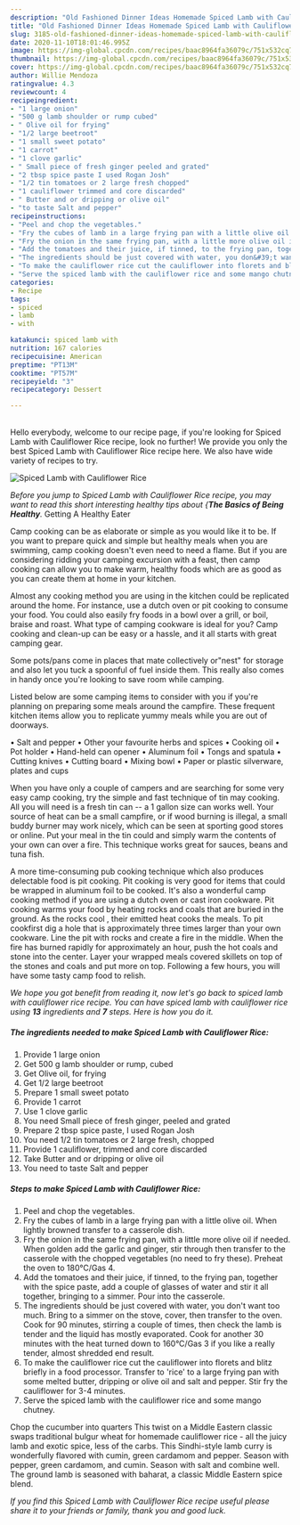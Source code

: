 ```yaml
---
description: "Old Fashioned Dinner Ideas Homemade Spiced Lamb with Cauliflower Rice"
title: "Old Fashioned Dinner Ideas Homemade Spiced Lamb with Cauliflower Rice"
slug: 3185-old-fashioned-dinner-ideas-homemade-spiced-lamb-with-cauliflower-rice
date: 2020-11-10T18:01:46.995Z
image: https://img-global.cpcdn.com/recipes/baac8964fa36079c/751x532cq70/spiced-lamb-with-cauliflower-rice-recipe-main-photo.jpg
thumbnail: https://img-global.cpcdn.com/recipes/baac8964fa36079c/751x532cq70/spiced-lamb-with-cauliflower-rice-recipe-main-photo.jpg
cover: https://img-global.cpcdn.com/recipes/baac8964fa36079c/751x532cq70/spiced-lamb-with-cauliflower-rice-recipe-main-photo.jpg
author: Willie Mendoza
ratingvalue: 4.3
reviewcount: 4
recipeingredient:
- "1 large onion"
- "500 g lamb shoulder or rump cubed"
- " Olive oil for frying"
- "1/2 large beetroot"
- "1 small sweet potato"
- "1 carrot"
- "1 clove garlic"
- " Small piece of fresh ginger peeled and grated"
- "2 tbsp spice paste I used Rogan Josh"
- "1/2 tin tomatoes or 2 large fresh chopped"
- "1 cauliflower trimmed and core discarded"
- " Butter and or dripping or olive oil"
- "to taste Salt and pepper"
recipeinstructions:
- "Peel and chop the vegetables."
- "Fry the cubes of lamb in a large frying pan with a little olive oil. When lightly browned transfer to a casserole dish."
- "Fry the onion in the same frying pan, with a little more olive oil if needed. When golden add the garlic and ginger, stir through then transfer to the casserole with the chopped vegetables (no need to fry these). Preheat the oven to 180°C/Gas 4."
- "Add the tomatoes and their juice, if tinned, to the frying pan, together with the spice paste, add a couple of glasses of water and stir it all together, bringing to a simmer. Pour into the casserole."
- "The ingredients should be just covered with water, you don&#39;t want too much. Bring to a simmer on the stove, cover, then transfer to the oven. Cook for 90 minutes, stirring a couple of times, then check the lamb is tender and the liquid has mostly evaporated. Cook for another 30 minutes with the heat turned down to 160°C/Gas 3 if you like a really tender, almost shredded end result."
- "To make the cauliflower rice cut the cauliflower into florets and blitz briefly in a food processor. Transfer to &#39;rice&#39; to a large frying pan with some melted butter, dripping or olive oil and salt and pepper. Stir fry the cauliflower for 3-4 minutes."
- "Serve the spiced lamb with the cauliflower rice and some mango chutney."
categories:
- Recipe
tags:
- spiced
- lamb
- with

katakunci: spiced lamb with 
nutrition: 167 calories
recipecuisine: American
preptime: "PT13M"
cooktime: "PT57M"
recipeyield: "3"
recipecategory: Dessert

---
```

<br>
Hello everybody, welcome to our recipe page, if you're looking for Spiced Lamb with Cauliflower Rice recipe, look no further! We provide you only the best Spiced Lamb with Cauliflower Rice recipe here. We also have wide variety of recipes to try.
<br>


![Spiced Lamb with Cauliflower Rice](https://img-global.cpcdn.com/recipes/baac8964fa36079c/751x532cq70/spiced-lamb-with-cauliflower-rice-recipe-main-photo.jpg)

<i>Before you jump to Spiced Lamb with Cauliflower Rice recipe, you may want to read this short interesting healthy tips about {<strong>The Basics of Being Healthy</strong>.</i>
Getting A Healthy Eater

    
Camp cooking can be as elaborate or simple as you would like it to be. If you want to prepare quick and simple but healthy meals when you are swimming, camp cooking doesn't even need to need a flame. But if you are considering ridding your camping excursion with a feast, then camp cooking can allow you to make warm, healthy foods which are as good as you can create them at home in your kitchen.

 Almost any cooking method you are using in the kitchen could be replicated around the home. For instance, use a dutch oven or pit cooking to consume your food. You could also easily fry foods in a bowl over a grill, or boil, braise and roast. What type of camping cookware is ideal for you? Camp cooking and clean-up can be easy or a hassle, and it all starts with great camping gear.

Some pots/pans come in places that mate collectively or"nest" for storage and also let you tuck a spoonful of fuel inside them. This really also comes in handy once you're looking to save room while camping.

Listed below are some camping items to consider with you if you're planning on preparing some meals around the campfire. These frequent kitchen items allow you to replicate yummy meals while you are out of doorways.

• Salt and pepper
• Other your favourite herbs and spices
• Cooking oil
• Pot holder
• Hand-held can opener
• Aluminum foil
• Tongs and spatula
• Cutting knives
• Cutting board
• Mixing bowl
• Paper or plastic silverware, plates and cups

When you have only a couple of campers and are searching for some very easy camp cooking, try the simple and fast technique of tin may cooking. All you will need is a fresh tin can -- a 1 gallon size can works well. Your source of heat can be a small campfire, or if wood burning is illegal, a small buddy burner may work nicely, which can be seen at sporting good stores or online. Put your meal in the tin could and simply warm the contents of your own can over a fire.  This technique works great for sauces, beans and tuna fish.

A more time-consuming pub cooking technique which also produces delectable food is pit cooking. Pit cooking is very good for items that could be wrapped in aluminum foil to be cooked.  It's also a wonderful camp cooking method if you are using a dutch oven or cast iron cookware. Pit cooking warms your food by heating rocks and coals that are buried in the ground. As the rocks cool , their emitted heat cooks the meals. To pit cookfirst dig a hole that is approximately three times larger than your own cookware. Line the pit with rocks and create a fire in the middle. When the fire has burned rapidly for approximately an hour, push the hot coals and stone into the center. Layer your wrapped meals covered skillets on top of the stones and coals and put more on top. Following a few hours, you will have some tasty camp food to relish.


<i>We hope you got benefit from reading it, now let's go back to spiced lamb with cauliflower rice recipe. You can have spiced lamb with cauliflower rice using <strong>13</strong> ingredients and <strong>7</strong> steps. Here is how you do it.
</i>

##### The ingredients needed to make Spiced Lamb with Cauliflower Rice:

1. Provide 1 large onion
1. Get 500 g lamb shoulder or rump, cubed
1. Get  Olive oil, for frying
1. Get 1/2 large beetroot
1. Prepare 1 small sweet potato
1. Provide 1 carrot
1. Use 1 clove garlic
1. You need  Small piece of fresh ginger, peeled and grated
1. Prepare 2 tbsp spice paste, I used Rogan Josh
1. You need 1/2 tin tomatoes or 2 large fresh, chopped
1. Provide 1 cauliflower, trimmed and core discarded
1. Take  Butter and or dripping or olive oil
1. You need to taste Salt and pepper


##### Steps to make Spiced Lamb with Cauliflower Rice:

1. Peel and chop the vegetables.
1. Fry the cubes of lamb in a large frying pan with a little olive oil. When lightly browned transfer to a casserole dish.
1. Fry the onion in the same frying pan, with a little more olive oil if needed. When golden add the garlic and ginger, stir through then transfer to the casserole with the chopped vegetables (no need to fry these). Preheat the oven to 180°C/Gas 4.
1. Add the tomatoes and their juice, if tinned, to the frying pan, together with the spice paste, add a couple of glasses of water and stir it all together, bringing to a simmer. Pour into the casserole.
1. The ingredients should be just covered with water, you don&#39;t want too much. Bring to a simmer on the stove, cover, then transfer to the oven. Cook for 90 minutes, stirring a couple of times, then check the lamb is tender and the liquid has mostly evaporated. Cook for another 30 minutes with the heat turned down to 160°C/Gas 3 if you like a really tender, almost shredded end result.
1. To make the cauliflower rice cut the cauliflower into florets and blitz briefly in a food processor. Transfer to &#39;rice&#39; to a large frying pan with some melted butter, dripping or olive oil and salt and pepper. Stir fry the cauliflower for 3-4 minutes.
1. Serve the spiced lamb with the cauliflower rice and some mango chutney.


Chop the cucumber into quarters This twist on a Middle Eastern classic swaps traditional bulgur wheat for homemade cauliflower rice - all the juicy lamb and exotic spice, less of the carbs. This Sindhi-style lamb curry is wonderfully flavored with cumin, green cardamom and pepper. Season with pepper, green cardamom, and cumin. Season with salt and combine well. The ground lamb is seasoned with baharat, a classic Middle Eastern spice blend. 

<i>If you find this Spiced Lamb with Cauliflower Rice recipe useful please share it to your friends or family, thank you and good luck.</i>
